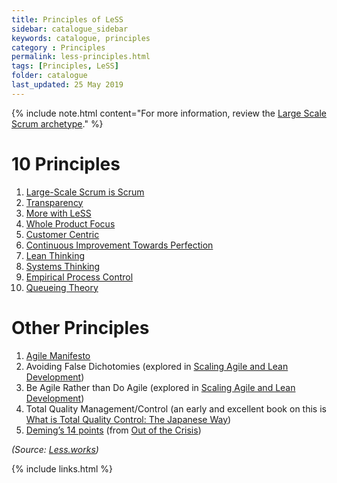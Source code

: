 ```yaml
---
title: Principles of LeSS
sidebar: catalogue_sidebar
keywords: catalogue, principles
category : Principles
permalink: less-principles.html
tags: [Principles, LeSS]
folder: catalogue
last_updated: 25 May 2019
---
```


{% include note.html content="For more information, review the [Large Scale Scrum archetype](/archetype/LeSS)." %}

# 10 Principles

1. [Large-Scale Scrum is Scrum](http://less.works/less/principles/large_scale_scrum_is_scrum.html)
1. [Transparency](http://less.works/less/principles/transparency.html)
1. [More with LeSS](http://less.works/less/principles/more-with-less.html)
1. [Whole Product Focus](http://less.works/less/principles/whole-product-focus.html)
1. [Customer Centric](http://less.works/less/principles/customer-centric.html)
1. [Continuous Improvement Towards Perfection](http://less.works/less/principles/continuous-improvement-towards-perfection.html)
1. [Lean Thinking](http://less.works/less/principles/lean-thinking.html)
1. [Systems Thinking](http://less.works/less/principles/systems-thinking.html)
1. [Empirical Process Control](http://less.works/less/principles/empirical-process-control.html)
1. [Queueing Theory](http://less.works/less/principles/queueing_theory.html)

# Other Principles

1. [Agile Manifesto](http://www.agilemanifesto.org/)
1. Avoiding False Dichotomies (explored in [Scaling Agile and Lean Development](http://www.amazon.com/Scaling-Lean-Agile-Development-Organizational/dp/0321480961))
1. Be Agile Rather than Do Agile (explored in [Scaling Agile and Lean Development](http://www.amazon.com/Scaling-Lean-Agile-Development-Organizational/dp/0321480961))
1. Total Quality Management/Control (an early and excellent book on this is [What is Total Quality Control: The Japanese Way](http://www.amazon.com/What-Total-Quality-Control-Japanese/dp/0139524339))
1. [Deming’s 14 points](https://deming.org/explore/fourteen-points) (from [Out of the Crisis](http://www.amazon.com/Out-Crisis-W-Edwards-Deming/dp/0262541157))

*(Source: [Less.works](http://less.works/less/principles/index.html))*

{% include links.html %}

